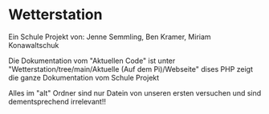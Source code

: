 # Wetterstation
Ein Schule Projekt von: Jenne Semmling, Ben Kramer, Miriam Konawaltschuk

Die Dokumentation vom "Aktuellen Code" ist unter "Wetterstation/tree/main/Aktuelle (Auf dem Pi)/Webseite" dises PHP zeigt die ganze Dokumentation vom Schule Projekt

Alles im "alt" Ordner sind nur Datein von unseren ersten versuchen und sind dementsprechend irrelevant!!
